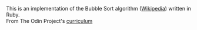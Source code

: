 This is an implementation of the Bubble Sort algorithm ([Wikipedia](https://en.wikipedia.org/wiki/Bubble_sort)) written in Ruby.<br />
From The Odin Project's [curriculum](https://www.theodinproject.com/courses/ruby-programming/lessons/advanced-building-blocks)
